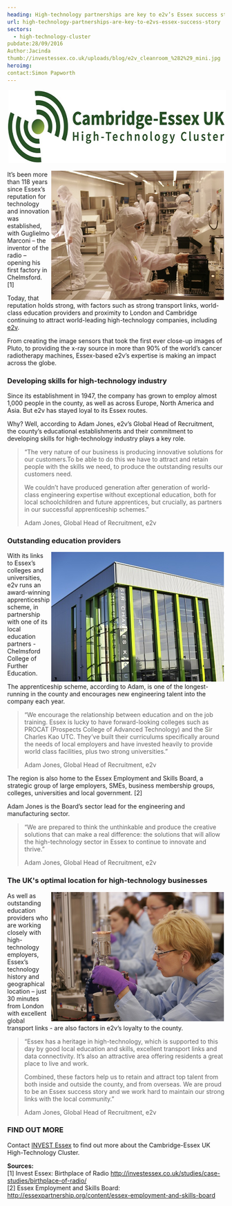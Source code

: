 ```yaml
---
heading: High-technology partnerships are key to e2v’s Essex success story
url: high-technology-partnerships-are-key-to-e2vs-essex-success-story
sectors:
  - high-technology-cluster 
pubdate:28/09/2016
Author:Jacinda
thumb://investessex.co.uk/uploads/blog/e2v_cleanroom_%282%29_mini.jpg
heroimg:
contact:Simon Papworth
---
```

<p><img alt='Cambridge Essex UK high technology cluster' src='../uploads/blog/CEUHTC_icon_landscape_600.jpg' style='width: 600px; height: 170px; margin-left: 2px; margin-right: 2px;'/></p><p><img alt='Essex's high-technology workforce: e2v technologies' src='../uploads/blog/cleanrm.grup0047_700.jpg' style='width: 400px; height: 299px; margin-left: 2px; margin-right: 2px; float: right;'/>It’s been more than 118 years since Essex’s reputation for technology and innovation was established, with Guglielmo Marconi – the inventor of the radio – opening his first factory in Chelmsford. [1]</p><p>Today, that reputation holds strong, with factors such as strong transport links, world-class education providers and proximity to London and Cambridge continuing to attract world-leading high-technology companies, including <a href='http://investessex.co.uk/studies/case-studies/e2v-technologies' target='_blank'>e2v</a>.</p><p>From creating the image sensors that took the first ever close-up images of Pluto, to providing the x-ray source in more than 90% of the world’s cancer radiotherapy machines, Essex-based e2v’s expertise is making an impact across the globe.</p><h3>Developing skills for high-technology industry</h3><p>Since its establishment in 1947, the company has grown to employ almost 1,000 people in the county, as well as across Europe, North America and Asia. But e2v has stayed loyal to its Essex routes.</p><p>Why? Well, according to Adam Jones, e2v’s Global Head of Recruitment, the county’s educational establishments and their commitment to developing skills for high-technology industry plays a key role.</p><blockquote><p>“The very nature of our business is producing innovative solutions for our customers.To be able to do this we have to attract and retain people with the skills we need, to produce the outstanding results our customers need.</p><p>We couldn’t have produced generation after generation of world-class engineering expertise without exceptional education, both for local schoolchildren and future apprentices, but crucially, as partners in our successful apprenticeship schemes.”</p><p>Adam Jones, Global Head of Recruitment, e2v</p></blockquote><h3>Outstanding education providers</h3><p><img alt='Sir Charles Kao UTC' src='../uploads/blog/Sir_Charles_Kao_UTC_Building_400.jpg' style='width: 400px; height: 300px; margin-left: 2px; margin-right: 2px; float: right;'/>With its links to Essex’s colleges and universities, e2v runs an award-winning apprenticeship scheme, in partnership with one of its local education partners - Chelmsford College of Further Education.</p><p>The apprenticeship scheme, according to Adam, is one of the longest-running in the county and encourages new engineering talent into the company each year.</p><blockquote><p>“We encourage the relationship between education and on the job training. Essex is lucky to have forward-looking colleges such as PROCAT (Prospects College of Advanced Technology) and the Sir Charles Kao UTC. They’ve built their curriculums specifically around the needs of local employers and have invested heavily to provide world class facilities, plus two strong universities.”</p><p>Adam Jones, Global Head of Recruitment, e2v</p></blockquote><p>The region is also home to the Essex Employment and Skills Board, a strategic group of large employers, SMEs, business membership groups, colleges, universities and local government. [2]</p><p>Adam Jones is the Board’s sector lead for the engineering and manufacturing sector.</p><blockquote><p>“We are prepared to think the unthinkable and produce the creative solutions that can make a real difference: the solutions that will allow the high-technology sector in Essex to continue to innovate and thrive.” </p><p>Adam Jones, Global Head of Recruitment, e2v</p></blockquote><h3>The UK's optimal location for high-technology businesses</h3><p><img alt='e2v cleanroom' src='../uploads/blog/e2v_cleanroom_(2)_700.jpg' style='width: 400px; height: 299px; margin-left: 2px; margin-right: 2px; float: right;'/>As well as outstanding education providers who are working closely with high-technology employers, Essex’s technology history and geographical location – just 30 minutes from London with excellent global transport links - are also factors in e2v’s loyalty to the county.</p><blockquote><p>“Essex has a heritage in high-technology, which is supported to this day by good local education and skills, excellent transport links and data connectivity. It’s also an attractive area offering residents a great place to live and work.</p><p>Combined, these factors help us to retain and attract top talent from both inside and outside the county, and from overseas. We are proud to be an Essex success story and we work hard to maintain our strong links with the local community.”</p><p>Adam Jones, Global Head of Recruitment, e2v</p></blockquote><h3>FIND OUT MORE</h3><p>Contact <a href='../index.html' target='_blank'>INVEST Essex</a> to find out more about the Cambridge-Essex UK High-Technology Cluster.</p><p><strong>Sources:</strong><br/>[1] Invest Essex: Birthplace of Radio <a href='http://investessex.co.uk/studies/case-studies/birthplace-of-radio' target='_blank'>http://investessex.co.uk/studies/case-studies/birthplace-of-radio/</a><br/>[2] Essex Employment and Skills Board: <a href='http://essexpartnership.org/content/essex-employment-and-skills-board' target='_blank'>http://essexpartnership.org/content/essex-employment-and-skills-board</a>  </p>